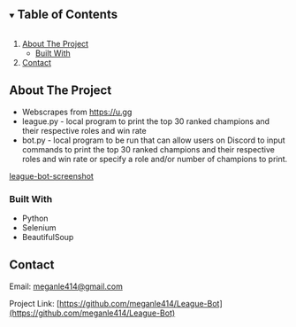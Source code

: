 <!-- TABLE OF CONTENTS -->
<details open="open">
  <summary><h2 style="display: inline-block">Table of Contents</h2></summary>
  <ol>
    <li>
      <a href="#about-the-project">About The Project</a>
      <ul>
        <li><a href="#built-with">Built With</a></li>
      </ul>
    </li>
    <li><a href="#contact">Contact</a></li>
  </ol>
</details>

<!-- ABOUT THE PROJECT -->
## About The Project

* Webscrapes from https://u.gg
* league.py - local program to print the top 30 ranked champions and their respective roles and win rate
* bot.py - local program to be run that can allow users on Discord to input commands to print the top 30 ranked champions and their respective roles and win rate or specify a role and/or number of champions to print.

[league-bot-screenshot](https://imgur.com/a/b2vv2kT)

### Built With

* Python
* Selenium
* BeautifulSoup

<!-- CONTACT -->
## Contact

Email: meganle414@gmail.com

Project Link: [https://github.com/meganle414/League-Bot](https://github.com/meganle414/League-Bot)

[u-gg]: https://u.gg
[linkedin-url]: https://linkedin.com/in/meganle414/
